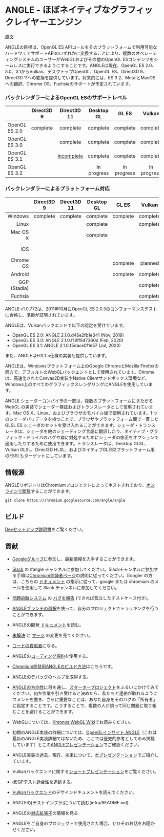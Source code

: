 # ANGLE - ほぼネイティブなグラフィックレイヤーエンジン

[原文](https://chromium.googlesource.com/angle/angle/+/main/README.md)

ANGLEの目標は、OpenGL ES APIコールをそのプラットフォームで利用可能なハードウェアサポートAPIのいずれかに変換することにより、複数のオペレーティングシステムのユーザーがWebGLおよびその他のOpenGL ESコンテンツをシームレスに実行できるようにすることです。ANGLEは現在、OpenGL ES 2.0、3.0、3.1からVulkan、デスクトップOpenGL、OpenGL ES、Direct3D 9、Direct3D 11への変換を提供しています。将来的には、ES 3.2、MetalとMacOSへの翻訳、Chrome OS、Fuchsiaのサポートが予定されています。


### バックレンダラーによるOpenGL ESのサポートレベル

|                |  Direct3D 9   |  Direct3D 11     |   Desktop GL   |    GL ES      |    Vulkan     |    Metal      |
|----------------|:-------------:|:----------------:|:--------------:|:-------------:|:-------------:|:-------------:|
| OpenGL ES 2.0  |    complete   |    complete      |    complete    |    complete   |    complete   |    complete   |
| OpenGL ES 3.0  |               |    complete      |    complete    |    complete   |    complete   |  in progress  |
| OpenGL ES 3.1  |               | [incomplete](doc/ES31StatusOnD3D11.md) |    complete    |    complete   |    complete   |               |
| OpenGL ES 3.2  |               |                  |  in progress   |  in progress  |  in progress  |               |


### バックレンダラーによるプラットフォーム対応

|              |    Direct3D 9  |   Direct3D 11  |   Desktop GL  |    GL ES    |   Vulkan    |    Metal    |
|-------------:|:--------------:|:--------------:|:-------------:|:-----------:|:-----------:|:-----------:|
| Windows      |    complete    |    complete    |   complete    |   complete  |   complete  |             |
| Linux        |                |                |   complete    |             |   complete  |             |
| Mac OS X     |                |                |   complete    |             |             | in progress |
| iOS          |                |                |               |             |             | in progress |
| Chrome OS    |                |                |               |   complete  |   planned   |             |
| Android      |                |                |               |   complete  |   complete  |             |
| GGP (Stadia) |                |                |               |             |   complete  |             |
| Fuchsia      |                |                |               |             |   complete  |             |

ANGLE v1.0.772は、2011年10月にOpenGL ES 2.0.3のコンフォーマンステストに合格し、準拠が証明されています。

ANGLEは、Vulkanバックエンドで以下の認定を受けています。

* OpenGL ES 2.0: ANGLE 2.1.0.d46e2fb1e341 (Nov, 2019)
* OpenGL ES 3.0: ANGLE 2.1.0.f18ff947360d (Feb, 2020)
* OpenGL ES 3.1: ANGLE 2.1.0.f5dace0f1e57 (Jul, 2020)

また、ANGLEはEGL1.5仕様の実装も提供しています。

ANGLEは、Windowsプラットフォーム上のGoogle ChromeとMozilla Firefoxの両方で、デフォルトのWebGLバックエンドとして使用されています。Chromeは、高速化されたCanvas2D実装やNative Clientサンドボックス環境など、Windows上のすべてのグラフィックスレンダリングにANGLEを使用しています。

ANGLE シェーダーコンパイラの一部は、複数のプラットフォームにまたがる WebGL の実装でシェーダー検証およびトランスレータとして使用されています。Mac OS X、Linux、およびブラウザのモバイル版で使用されています。1 つのシェーダバリデータを持つことで、ブラウザやプラットフォーム間で一貫した GLSL ES シェーダのセットを受け入れることができます。シェーダ・トランスレータは、シェーダを他のシェーディング言語に翻訳したり、ネイティブ・グラフィック・ドライバのバグや癖に対処するためにシェーダの修正をオプションで適用したりするために使用できます。トランスレータは、Desktop GLSL、Vulkan GLSL、Direct3D HLSL、およびネイティブGLES2プラットフォーム用のESSLもターゲットにしています。


## 情報源

ANGLEリポジトリはChromiumプロジェクトによってホストされており、[オンラインで閲覧](https://chromium.googlesource.com/angle/angle)することができます。

    git clone https://chromium.googlesource.com/angle/angle


## ビルド

[Devセットアップ説明書](doc/DevSetup.md)をご覧ください。


## 貢献

* [Googleグループ](https://groups.google.com/group/angleproject)に参加し、最新情報を入手することができます。
* [Slack](https://chromium.slack.com) の #angle チャンネルに参加してください。Slackチャンネルに参加する手順は[Chromium開発者ページ](https://www.chromium.org/developers/slack)の説明に従ってください。Googler の方は、こちらの [ドキュメント](https://docs.google.com/document/d/1wWmRm-heDDBIkNJnureDiRO7kqcRouY2lSXlO6N2z6M/edit?usp=sharing) の指示に従って、google または chromium のメールを使用して Slack チャンネルに参加してください。
* [問題追跡システム](https://bugs.chromium.org/p/angleproject/issues/list) の [バグを報告](http://anglebug.com/new) (できれば孤立したテストケース付き)。
* [ANGLEブランチの選択](doc/ChoosingANGLEBranch.md)を使って、自分のプロジェクトでトラッキングを行うことができます。


* ANGLEの開発 [ドキュメント](doc)を読む。
* [未解決](https://chromium-review.googlesource.com/q/project:angle/angle+status:open) と [マージ](https://chromium-review.googlesource.com/q/project:angle/angle+status:merged) の変更を見てください。
* [コードの貢献者](doc/ContributingCode.md)になる。
* ANGLEの[コーディング規約](doc/CodingStandard.md)を使用する。
* [Chromium開発用ANGLEのビルド方法](doc/BuildingAngleForChromiumDevelopment.md)はこちらです。
* [ANGLEのデバッグ](doc/DebuggingTips.md)のヘルプを取得する。
* [ANGLEの方向性](doc/Orientation.md)に目を通し、[スタータープロジェクト](https://bugs.chromium.org/p/angleproject/issues/list?q=Hotlist%3DStarterBug)をふるいにかけてみてください。何か作業を引き受けると決めたら、私たちと連絡が取れるようにコメントを書き、さらに重要なことは、あなた自身をそのバグの「所有者」に設定することです。こうすることで、複数の人が誤って同じ問題に取り組むことを避けることができます。


* WebGLについては、[Khronos WebGL Wiki](http://khronos.org/webgl/wiki/Main_Page)でお読みください。
* 初期のANGLE実装の詳細については、[OpenGLインサイト ANGLE](http://www.seas.upenn.edu/~pcozzi/OpenGLInsights/OpenGLInsights-ANGLE.pdf)（これは最新のANGLE実装詳細ではないため、ここでは歴史的参考としてのみ掲載しています）とこの[ANGLEプレゼンテーション](https://drive.google.com/file/d/0Bw29oYeC09QbbHoxNE5EUFh0RGs/view?usp=sharing&resourcekey=0-CNvGnQGgFSvbXgX--Y_Iyg)でご確認ください。
* ANGLE実装の過去、現在、未来について、[本プレゼンテーション](https://docs.google.com/presentation/d/1CucIsdGVDmdTWRUbg68IxLE5jXwCb2y1E9YVhQo0thg/pub?start=false&loop=false)でご紹介しています。
* Vulkanバックエンドに関する[ショートプレゼンテーション](https://youtu.be/QrIKdjmpmaA)をご覧ください。
* [dEQPテスト適合性](doc/dEQP-Charts.md)を追跡する。
* [Vulkanバックエンド](src/libANGLE/renderer/vulkan/README.md)のデザインドキュメントを読んでください。
* ANGLEの[テストインフラ]について読む(infra/README.md)
* ANGLEの[対応拡張子](doc/ExtensionSupport.md)の情報を見る
* ANGLEをご自身のプロジェクトで使用された場合、ぜひそのお話をお聞かせください。
